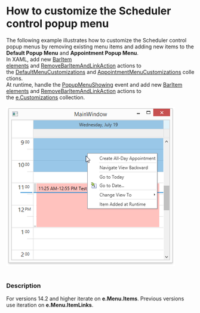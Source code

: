 # How to customize the Scheduler control popup menu


<p>The following example illustrates how to customize the Scheduler control popup menus by removing existing menu items and adding new items to the <strong>Default Popup Menu</strong> and <strong>Appointment Popup Menu</strong>.<br>In XAML, add new <a href="http://help.devexpress.com/#WPF/clsDevExpressXpfBarsBarItemtopic">BarItem elements</a> and <a href="http://help.devexpress.com/#WPF/clsDevExpressXpfBarsRemoveBarItemAndLinkActiontopic">RemoveBarItemAndLinkAction</a> actions to the <a href="http://help.devexpress.com/#WPF/DevExpressXpfSchedulerSchedulerControl_DefaultMenuCustomizationstopic">DefaultMenuCustomizations</a> and <a href="http://help.devexpress.com/#WPF/DevExpressXpfSchedulerSchedulerControl_AppointmentMenuCustomizationstopic">AppointmentMenuCustomizations</a> collections.<br>At runtime, handle the <a href="http://help.devexpress.com/#WPF/DevExpressXpfSchedulerSchedulerControl_PopupMenuShowingtopic">PopupMenuShowing</a> event and add new <a href="http://help.devexpress.com/#WPF/clsDevExpressXpfBarsBarItemtopic">BarItem elements</a> and <a href="http://help.devexpress.com/#WPF/clsDevExpressXpfBarsRemoveBarItemAndLinkActiontopic">RemoveBarItemAndLinkAction</a> actions to the <a href="http://help.devexpress.com/#WPF/DevExpressXpfSchedulerSchedulerMenuEventArgs_Customizationstopic">e.Customizations</a> collection.<br><br><img src="https://raw.githubusercontent.com/DevExpress-Examples/how-to-customize-the-scheduler-control-popup-menu-e2721/14.2.3+/media/f4c1eff8-7c68-4895-9d5e-1b508f8e578c.png"><br><br></p>


<h3>Description</h3>

For versions 14.2 and higher&nbsp;iterate&nbsp;on&nbsp;<strong>e.Menu.Items</strong>.&nbsp;Previous&nbsp;versions use&nbsp;iteration on&nbsp;<strong>e.Menu.ItemLinks</strong>.

<br/>


